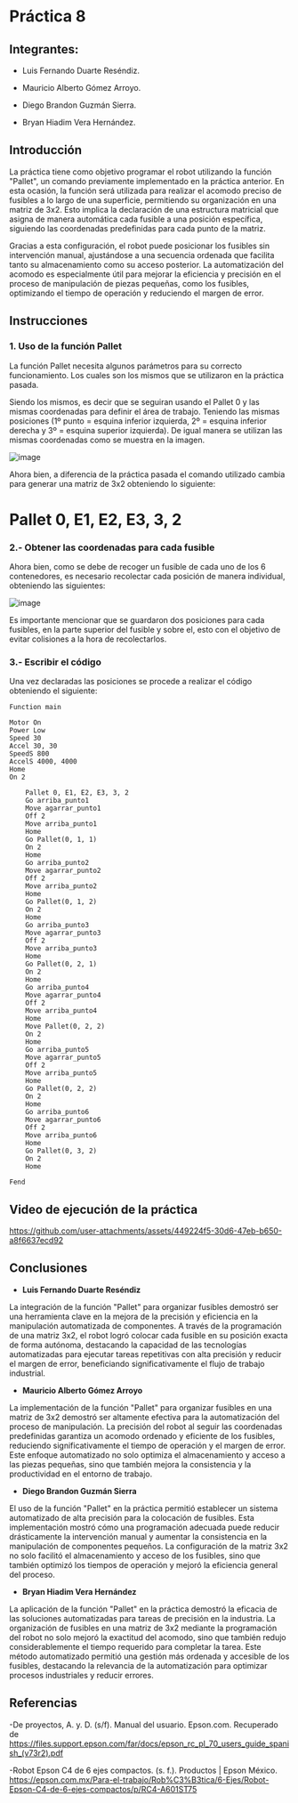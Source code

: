 # Práctica 8
## Integrantes:
- Luis Fernando Duarte Reséndiz.
  
- Mauricio Alberto Gómez Arroyo.

- Diego Brandon Guzmán Sierra.

- Bryan Hiadim Vera Hernández.

## Introducción

La práctica tiene como objetivo programar el robot utilizando la función "Pallet", un comando previamente implementado en la práctica anterior. En esta ocasión, la función será utilizada para realizar el acomodo preciso de fusibles a lo largo de una superficie, permitiendo su organización en una matriz de 3x2. Esto implica la declaración de una estructura matricial que asigna de manera automática cada fusible a una posición específica, siguiendo las coordenadas predefinidas para cada punto de la matriz.

Gracias a esta configuración, el robot puede posicionar los fusibles sin intervención manual, ajustándose a una secuencia ordenada que facilita tanto su almacenamiento como su acceso posterior. La automatización del acomodo es especialmente útil para mejorar la eficiencia y precisión en el proceso de manipulación de piezas pequeñas, como los fusibles, optimizando el tiempo de operación y reduciendo el margen de error.

## Instrucciones

### 1. Uso de la función Pallet

La función Pallet necesita algunos parámetros para su correcto funcionamiento. Los cuales son los mismos que se utilizaron en la práctica pasada.

Siendo los mismos, es decir que se seguiran usando el Pallet 0 y las mismas coordenadas para definir el área de trabajo. Teniendo las mismas posiciones (1º punto = esquina inferior izquierda, 2º = esquina inferior derecha y 3º = esquina superior izquierda). De igual manera se utilizan las mismas coordenadas como se muestra en la imagen.

![image](https://github.com/user-attachments/assets/093fb58c-a417-4cbc-ab27-7a51b3ec43a3)

Ahora bien, a diferencia de la práctica pasada el comando utilizado cambia para generar una matriz de 3x2 obteniendo lo siguiente:

**<h1>Pallet 0, E1, E2, E3, 3, 2</h1>**

### 2.- Obtener las coordenadas para cada fusible

Ahora bien, como se debe de recoger un fusible de cada uno de los 6 contenedores, es necesario recolectar cada posición de manera individual, obteniendo las siguientes:

![image](https://github.com/user-attachments/assets/ed536e21-7eff-46c0-9700-06529eff2bdd)

Es importante mencionar que se guardaron dos posiciones para cada fusibles, en la parte superior del fusible y sobre el, esto con el objetivo de evitar colisiones a la hora de recolectarlos.

### 3.- Escribir el código

Una vez declaradas las posiciones se procede a realizar el código obteniendo el siguiente:
```plaintext
Function main
	
Motor On
Power Low
Speed 30
Accel 30, 30
SpeedS 800
AccelS 4000, 4000
Home
On 2

	Pallet 0, E1, E2, E3, 3, 2
	Go arriba_punto1
	Move agarrar_punto1
	Off 2
	Move arriba_punto1
	Home
	Go Pallet(0, 1, 1) 
	On 2
  	Home
	Go arriba_punto2
	Move agarrar_punto2
	Off 2
	Move arriba_punto2
  	Home
	Go Pallet(0, 1, 2) 
	On 2
	Home
	Go arriba_punto3
	Move agarrar_punto3
	Off 2
	Move arriba_punto3
	Home
	Go Pallet(0, 2, 1)
	On 2
  	Home
	Go arriba_punto4
	Move agarrar_punto4
	Off 2
	Move arriba_punto4
	Home
	Move Pallet(0, 2, 2)
	On 2
	Home
	Go arriba_punto5
	Move agarrar_punto5
	Off 2
	Move arriba_punto5
	Home
	Go Pallet(0, 2, 2)
	On 2
	Home
	Go arriba_punto6
	Move agarrar_punto6
	Off 2
	Move arriba_punto6
	Home
	Go Pallet(0, 3, 2) 
	On 2
	Home

Fend

```
## Video de ejecución de la práctica


https://github.com/user-attachments/assets/449224f5-30d6-47eb-b650-a8f6637ecd92


## Conclusiones

- **Luis Fernando Duarte Reséndiz**


La integración de la función "Pallet" para organizar fusibles demostró ser una herramienta clave en la mejora de la precisión y eficiencia en la manipulación automatizada de componentes. A través de la programación de una matriz 3x2, el robot logró colocar cada fusible en su posición exacta de forma autónoma, destacando la capacidad de las tecnologías automatizadas para ejecutar tareas repetitivas con alta precisión y reducir el margen de error, beneficiando significativamente el flujo de trabajo industrial.

- **Mauricio Alberto Gómez Arroyo**

La implementación de la función "Pallet" para organizar fusibles en una matriz de 3x2 demostró ser altamente efectiva para la automatización del proceso de manipulación. La precisión del robot al seguir las coordenadas predefinidas garantiza un acomodo ordenado y eficiente de los fusibles, reduciendo significativamente el tiempo de operación y el margen de error. Este enfoque automatizado no solo optimiza el almacenamiento y acceso a las piezas pequeñas, sino que también mejora la consistencia y la productividad en el entorno de trabajo.

- **Diego Brandon Guzmán Sierra**

El uso de la función "Pallet" en la práctica permitió establecer un sistema automatizado de alta precisión para la colocación de fusibles. Esta implementación mostró cómo una programación adecuada puede reducir drásticamente la intervención manual y aumentar la consistencia en la manipulación de componentes pequeños. La configuración de la matriz 3x2 no solo facilitó el almacenamiento y acceso de los fusibles, sino que también optimizó los tiempos de operación y mejoró la eficiencia general del proceso.

- **Bryan Hiadim Vera Hernández**

La aplicación de la función "Pallet" en la práctica demostró la eficacia de las soluciones automatizadas para tareas de precisión en la industria. La organización de fusibles en una matriz de 3x2 mediante la programación del robot no solo mejoró la exactitud del acomodo, sino que también redujo considerablemente el tiempo requerido para completar la tarea. Este método automatizado permitió una gestión más ordenada y accesible de los fusibles, destacando la relevancia de la automatización para optimizar procesos industriales y reducir errores.

## Referencias

-De proyectos, A. y. D. (s/f). Manual del usuario. Epson.com. Recuperado de 	https://files.support.epson.com/far/docs/epson_rc_pl_70_users_guide_spanish_(v73r2).pdf

-Robot Epson C4 de 6 ejes compactos. (s. f.). Productos | Epson México. https://epson.com.mx/Para-el-trabajo/Rob%C3%B3tica/6-Ejes/Robot-Epson-C4-de-6-ejes-compactos/p/RC4-A601ST75
